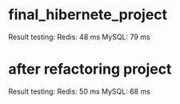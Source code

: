 # final_hibernete_project
Result testing:
Redis:	48 ms
MySQL:	79 ms

# after refactoring project
Result testing:
Redis:	50 ms
MySQL:	68 ms
